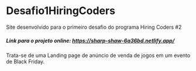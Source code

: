 # Desafio1HiringCoders
Site desenvolvido para o primeiro desafio do programa Hiring Coders #2
##### Link para o projeto online: https://sharp-shaw-6a36bd.netlify.app/

Trata-se de uma Landing page de anúncio de venda de jogos em um evento de Black Friday. 

